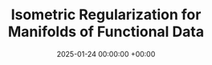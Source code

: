 ---
layout: post
title:  "Isometric Regularization for Manifolds of Functional Data"
date:   2025-01-24 00:00:00 +00:00
image: /images/irmf.gif
categories: research
authors: "Hyungjun Heo, <strong>Seonghun Oh</strong>, Jae Yong Lee, Young Min Kim, Yonghyeon Lee"
venue: "International Conference on Learning Representation (ICLR) 2025"
paper: https://openreview.net/forum?id=xBuURiCChw&noteId=9xJprrhplv
website: https://heo0224.github.io/IRMF_projectpage/
---